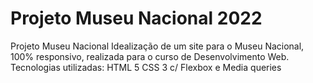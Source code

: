 # Projeto Museu Nacional 2022
 Projeto Museu Nacional Idealização de um site para o Museu Nacional, 100% responsivo, realizada para o curso de Desenvolvimento Web.  Tecnologias utilizadas:  HTML 5 CSS 3 c/ Flexbox e Media queries
